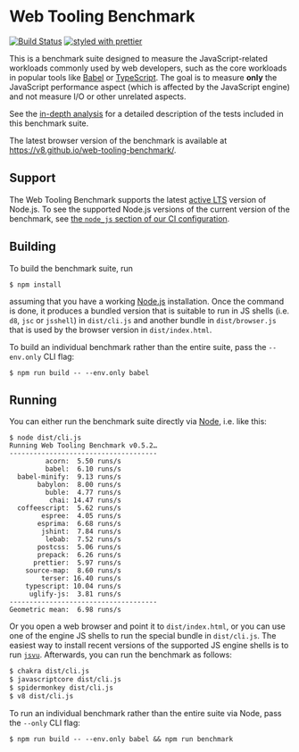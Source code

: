 # Web Tooling Benchmark

[![Build Status](https://github.com/manbearwiz/web-tooling-benchmark/actions/workflows/static.yml/badge.svg)](https://github.com/manbearwiz/web-tooling-benchmark/actions/workflows/static.yml) [![styled with prettier](https://img.shields.io/badge/styled_with-prettier-ff69b4.svg)](https://github.com/prettier/prettier)

This is a benchmark suite designed to measure the JavaScript-related
workloads commonly used by web developers, such as the
core workloads in popular tools like [Babel](https://github.com/babel/babel)
or [TypeScript](https://github.com/Microsoft/TypeScript). The goal is to measure **only** the
JavaScript performance aspect (which is affected by the JavaScript engine) and not measure I/O
or other unrelated aspects.

See the [in-depth
analysis](https://github.com/v8/web-tooling-benchmark/blob/master/docs/in-depth.md)
for a detailed description of the tests included in this benchmark suite.

The latest browser version of the benchmark is available at
<https://v8.github.io/web-tooling-benchmark/>.

## Support

The Web Tooling Benchmark supports the latest [active
LTS](https://github.com/nodejs/Release#release-schedule) version of Node.js. To see the supported
Node.js versions of the current version of the benchmark, see [the `node_js` section of our CI
configuration](https://github.com/v8/web-tooling-benchmark/blob/master/.travis.yml).

## Building

To build the benchmark suite, run

```
$ npm install
```

assuming that you have a working [Node.js](https://nodejs.org) installation. Once
the command is done, it produces a bundled version that is suitable to run in
JS shells (i.e. `d8`, `jsc` or `jsshell`) in `dist/cli.js` and another bundle
in `dist/browser.js` that is used by the browser version in `dist/index.html`.

To build an individual benchmark rather than the entire suite, pass the `--env.only`
CLI flag:

```
$ npm run build -- --env.only babel
```

## Running

You can either run the benchmark suite directly via [Node](https://nodejs.org/),
i.e. like this:

```
$ node dist/cli.js
Running Web Tooling Benchmark v0.5.2…
-------------------------------------
         acorn:  5.50 runs/s
         babel:  6.10 runs/s
  babel-minify:  9.13 runs/s
       babylon:  8.00 runs/s
         buble:  4.77 runs/s
          chai: 14.47 runs/s
  coffeescript:  5.62 runs/s
        espree:  4.05 runs/s
       esprima:  6.68 runs/s
        jshint:  7.84 runs/s
         lebab:  7.52 runs/s
       postcss:  5.06 runs/s
       prepack:  6.26 runs/s
      prettier:  5.97 runs/s
    source-map:  8.60 runs/s
        terser: 16.40 runs/s
    typescript: 10.04 runs/s
     uglify-js:  3.81 runs/s
-------------------------------------
Geometric mean:  6.98 runs/s
```

Or you open a web browser and point it to `dist/index.html`, or you can use one
of the engine JS shells to run the special bundle in `dist/cli.js`. The easiest
way to install recent versions of the supported JS engine shells is to run
[`jsvu`](https://github.com/GoogleChromeLabs/jsvu). Afterwards, you can run the
benchmark as follows:

```sh
$ chakra dist/cli.js
$ javascriptcore dist/cli.js
$ spidermonkey dist/cli.js
$ v8 dist/cli.js
```

To run an individual benchmark rather than the entire suite via Node, pass the
`--only` CLI flag:

```
$ npm run build -- --env.only babel && npm run benchmark
```
